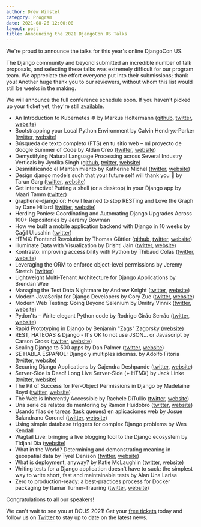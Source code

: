 ```yaml
---
author: Drew Winstel
category: Program
date: 2021-08-26 12:00:00
layout: post
title: Announcing the 2021 DjangoCon US Talks
---
```

We're proud to announce the talks for this year's online DjangoCon US.

The Django community and beyond submitted an incredible number of talk
proposals, and selecting these talks was extremely difficult for our program
team. We appreciate the effort everyone put into their submissions; thank you!
Another huge thank you to our reviewers, without whom this list would still be
weeks in the making.

We will announce the full conference schedule soon. If you haven't picked up
your ticket yet, they're still [available](https://ti.to/defna/djangocon-us-2021).


- An Introduction to Kubernetes ☸️ by Markus Holtermann ([github](https://github.com/MarkusH), [twitter](https://twitter.com/m_holtermann), [website](https://markusholtermann.eu))
- Bootstrapping your Local Python Environment by Calvin Hendryx-Parker ([twitter](https://twitter.com/calvinhp), [website](http://www.sixfeetup.com/))
- Búsqueda de texto completo (FTS) en tu sitio web – mi proyecto de Google Summer of Code by Aldán Creo ([twitter](https://twitter.com/acmcmc), [website](https://acmc.codes))
- Demystifying Natural Language Processing across Several Industry Verticals by Jyotika Singh ([github](https://github.com/https://github.com/jsingh811), [twitter](https://twitter.com/jyotikasingh_), [website](https://linkedin.com/in/jyotikasingh))
- Desmitificando el Mantenimiento by Katherine Michel ([twitter](https://twitter.com/KatiMichel), [website](https://github.com/KatherineMichel))
- Design django models such that your future self will thank you 👋 by Tarun Garg ([twitter](https://twitter.com/Tarun_Garg2), [website](https://www.linkedin.com/in/tarungarg546/))
- Get interactive! Putting a shell (or a desktop) in your Django app by Maari Tamm ([twitter](https://twitter.com/tammmri))
- graphene-django or: How I learned to stop RESTing and Love the Graph by Dane Hillard ([twitter](https://twitter.com/easyaspython), [website](https://dane.engineering))
- Herding Ponies: Coordinating and Automating Django Upgrades Across 100+ Repositories by Jeremy Bowman 
- How we built a mobile application backend with Django in 10 weeks by Çağıl Ulusahin ([twitter](https://twitter.com/cagilulusahin))
- HTMX: Frontend Revolution by Thomas Güttler ([github](https://github.com/guettli), [twitter](https://twitter.com/guettli), [website](https://thomas-guettler.de/))
- Illuminate Data with Visualization by Drishti Jain ([twitter](https://twitter.com/drishtijjain), [website](https://medium.com/@drishtijjain))
- Kontrasto: improving accessibility with Python by Thibaud Colas ([twitter](https://twitter.com/thibaud_colas), [website](https://thib.me/))
- Leveraging the ORM to enforce object-level permissions by Jeremy Stretch ([twitter](https://twitter.com/jstretch85))
- Lightweight Multi-Tenant Architecture for Django Applications by Brendan Wee 
- Managing the Test Data Nightmare by Andrew Knight ([twitter](https://twitter.com/AutomationPanda), [website](https://automationpanda.com/))
- Modern JavaScript for Django Developers by Cory Zue ([twitter](https://twitter.com/czue), [website](https://www.coryzue.com/))
- Modern Web Testing: Going Beyond Selenium by Dmitry Vinnik ([twitter](https://twitter.com/DmitryVinnik), [website](https://dvinnik.dev))
- Pydon'ts – Write elegant Python code by Rodrigo Girão Serrão ([twitter](https://twitter.com/mathsppblog), [website](https://mathspp.com/blog))
- Rapid Prototyping in Django by Benjamin "Zags" Zagorsky ([website](https://zagaran.com))
- REST, HATEOAS & Django - It's OK to not use JSON... or Javascript by Carson Gross ([twitter](https://twitter.com/htmx_org), [website](https://bigsky.software))
- Scaling Django to 500 apps by Dan Palmer ([twitter](https://twitter.com/danpalmer), [website](https://danpalmer.me/))
- SE HABLA ESPAÑOL: Django y multiples idiomas. by Adolfo Fitoria ([twitter](https://twitter.com/Fitoria), [website](http://fitoria.net))
- Securing Django Applications by Gajendra Deshpande ([twitter](https://twitter.com/gcdeshpande), [website](https://gcdeshpande.github.io))
- Server-Side is Dead! Long Live Server-Side (+ HTMX) by Jack Linke ([twitter](https://twitter.com/JackDLinke), [website](https://www.jacklinke.com))
- The Pit of Success for Per-Object Permissions in Django by Madelaine Boyd ([twitter](https://twitter.com/madelaineboyd), [website](https://www.madelaineboyd.com/))
- The Web is Inherently Accessible by Rachele DiTullio ([twitter](https://twitter.com/racheleditullio), [website](https://racheleditullio.com/))
- Una serie de relatos de mentoring by Ramón Huidobro ([twitter](https://twitter.com/hola_soy_milk), [website](https://ramonh.dev))
- Usando filas de tareas (task queues) en aplicaciones web by Josue Balandrano Coronel ([twitter](https://twitter.com/rmcomplexity), [website](https://rmcomplexity.com))
- Using simple database triggers for complex Django problems by Wes Kendall 
- Wagtail Live: bringing a live blogging tool to the Django ecosystem by Tidjani Dia ([website](https://www.therookiecoder.com/))
- What in the World? Determining and demonstrating meaning in geospatial data by Tyrel Denison ([twitter](https://twitter.com/tyreldenison), [website](https://hirelofty.com))
- What is deployment, anyway? by Katie McLaughlin ([twitter](https://twitter.com/glasnt), [website](https://glasnt.com))
- Writing tests for a Django application doesn't have to suck: the simplest way to write short, fast and maintainable tests by Alan Una Larisa 
- Zero to production-ready: a best-practices process for Docker packaging by Itamar Turner-Trauring ([twitter](https://twitter.com/itamarst), [website](https://pythonspeed.com))


Congratulations to all our speakers!

We can't wait to see you at DCUS 2021! Get your [free tickets](https://ti.to/defna/djangocon-us-2021)
today and follow us on [Twitter](https://twitter.com/djangocon) to stay up to
date on the latest news.

